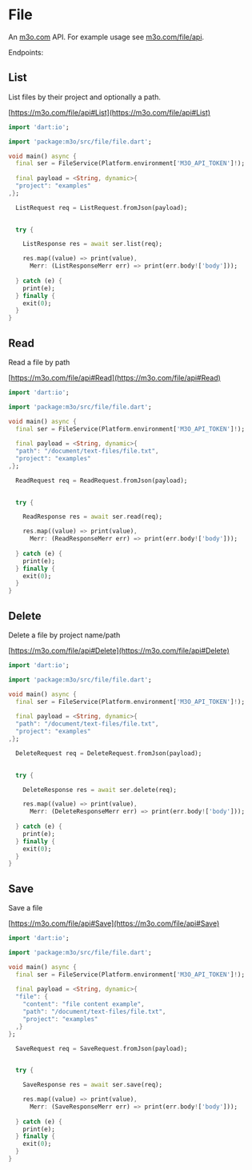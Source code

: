 # File

An [m3o.com](https://m3o.com) API. For example usage see [m3o.com/file/api](https://m3o.com/file/api).

Endpoints:

## List

List files by their project and optionally a path.


[https://m3o.com/file/api#List](https://m3o.com/file/api#List)

```dart
import 'dart:io';

import 'package:m3o/src/file/file.dart';

void main() async {
  final ser = FileService(Platform.environment['M3O_API_TOKEN']!);
 
  final payload = <String, dynamic>{
  "project": "examples"
,};

  ListRequest req = ListRequest.fromJson(payload);

  
  try {

	ListResponse res = await ser.list(req);

    res.map((value) => print(value),
	  Merr: (ListResponseMerr err) => print(err.body!['body']));	
  
  } catch (e) {
    print(e);
  } finally {
    exit(0);
  }
}
```
## Read

Read a file by path


[https://m3o.com/file/api#Read](https://m3o.com/file/api#Read)

```dart
import 'dart:io';

import 'package:m3o/src/file/file.dart';

void main() async {
  final ser = FileService(Platform.environment['M3O_API_TOKEN']!);
 
  final payload = <String, dynamic>{
  "path": "/document/text-files/file.txt",
  "project": "examples"
,};

  ReadRequest req = ReadRequest.fromJson(payload);

  
  try {

	ReadResponse res = await ser.read(req);

    res.map((value) => print(value),
	  Merr: (ReadResponseMerr err) => print(err.body!['body']));	
  
  } catch (e) {
    print(e);
  } finally {
    exit(0);
  }
}
```
## Delete

Delete a file by project name/path


[https://m3o.com/file/api#Delete](https://m3o.com/file/api#Delete)

```dart
import 'dart:io';

import 'package:m3o/src/file/file.dart';

void main() async {
  final ser = FileService(Platform.environment['M3O_API_TOKEN']!);
 
  final payload = <String, dynamic>{
  "path": "/document/text-files/file.txt",
  "project": "examples"
,};

  DeleteRequest req = DeleteRequest.fromJson(payload);

  
  try {

	DeleteResponse res = await ser.delete(req);

    res.map((value) => print(value),
	  Merr: (DeleteResponseMerr err) => print(err.body!['body']));	
  
  } catch (e) {
    print(e);
  } finally {
    exit(0);
  }
}
```
## Save

Save a file


[https://m3o.com/file/api#Save](https://m3o.com/file/api#Save)

```dart
import 'dart:io';

import 'package:m3o/src/file/file.dart';

void main() async {
  final ser = FileService(Platform.environment['M3O_API_TOKEN']!);
 
  final payload = <String, dynamic>{
  "file": {
    "content": "file content example",
    "path": "/document/text-files/file.txt",
    "project": "examples"
  ,}
};

  SaveRequest req = SaveRequest.fromJson(payload);

  
  try {

	SaveResponse res = await ser.save(req);

    res.map((value) => print(value),
	  Merr: (SaveResponseMerr err) => print(err.body!['body']));	
  
  } catch (e) {
    print(e);
  } finally {
    exit(0);
  }
}
```
